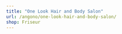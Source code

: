 ```yaml
---
title: "One Look Hair and Body Salon"
url: /angono/one-look-hair-and-body-salon/
shop: Friseur
---
```

